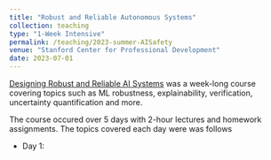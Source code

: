 ```yaml
---
title: "Robust and Reliable Autonomous Systems"
collection: teaching
type: "1-Week Intensive"
permalink: /teaching/2023-summer-AISafety
venue: "Stanford Center for Professional Development"
date: 2023-07-01
---
```


<a href="https://online.stanford.edu/courses/xaa101-designing-reliable-and-robust-ai-systems">Designing Robust and Reliable AI Systems</a> was a week-long course covering topics such as ML robustness, explainability, verification, uncertainty quantification and more.

The course occured over 5 days with 2-hour lectures and homework assignments. The topics covered each day were was follows
* Day 1: 


